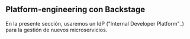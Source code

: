 ## Platform-engineering con Backstage

En la presente sección, usaremos un IdP ("Internal Developer Platform"_) para la gestión de nuevos microservicios. 